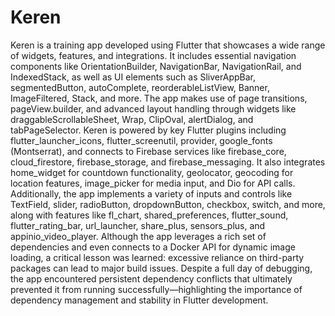 # Keren

Keren is a training app developed using Flutter that showcases a wide range of widgets, features, and integrations. It includes essential navigation components like OrientationBuilder, NavigationBar, NavigationRail, and IndexedStack, as well as UI elements such as SliverAppBar, segmentedButton, autoComplete, reorderableListView, Banner, ImageFiltered, Stack, and more. The app makes use of page transitions, pageView.builder, and advanced layout handling through widgets like draggableScrollableSheet, Wrap, ClipOval, alertDialog, and tabPageSelector. Keren is powered by key Flutter plugins including flutter_launcher_icons, flutter_screenutil, provider, google_fonts (Montserrat), and connects to Firebase services like firebase_core, cloud_firestore, firebase_storage, and firebase_messaging. It also integrates home_widget for countdown functionality, geolocator, geocoding for location features, image_picker for media input, and Dio for API calls. Additionally, the app implements a variety of inputs and controls like TextField, slider, radioButton, dropdownButton, checkbox, switch, and more, along with features like fl_chart, shared_preferences, flutter_sound, flutter_rating_bar, url_launcher, share_plus, sensors_plus, and appinio_video_player. Although the app leverages a rich set of dependencies and even connects to a Docker API for dynamic image loading, a critical lesson was learned: excessive reliance on third-party packages can lead to major build issues. Despite a full day of debugging, the app encountered persistent dependency conflicts that ultimately prevented it from running successfully—highlighting the importance of dependency management and stability in Flutter development.
